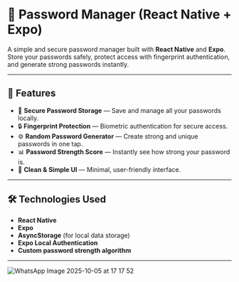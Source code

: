 # 🔐 Password Manager (React Native + Expo)

A simple and secure password manager built with **React Native** and **Expo**.  
Store your passwords safely, protect access with fingerprint authentication,  
and generate strong passwords instantly.

---

## 🚀 Features

- 🧠 **Secure Password Storage** — Save and manage all your passwords locally.  
- 🔒 **Fingerprint Protection** — Biometric authentication for secure access.  
- ⚙️ **Random Password Generator** — Create strong and unique passwords in one tap.  
- 📊 **Password Strength Score** — Instantly see how strong your password is.  
- 💾 **Clean & Simple UI** — Minimal, user-friendly interface.

---

## 🛠️ Technologies Used

- **React Native**
- **Expo**
- **AsyncStorage** (for local data storage)
- **Expo Local Authentication**
- **Custom password strength algorithm**

---

![WhatsApp Image 2025-10-05 at 17 17 52](https://github.com/user-attachments/assets/4c629f12-dab3-44e8-8a7d-80f1a13b2870)


